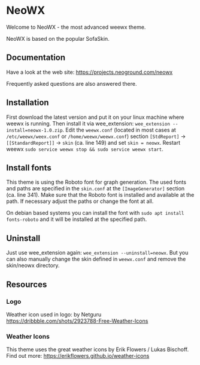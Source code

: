 # NeoWX

Welcome to NeoWX - the most advanced weewx theme.

NeoWX is based on the popular SofaSkin.

## Documentation

Have a look at the web site: https://projects.neoground.com/neowx

Frequently asked questions are also answered there.

## Installation

First download the latest version and put it on your linux machine where weewx is running. Then install it via wee_extension: `wee_extension --install=neowx-1.0.zip`.
Edit the `weewx.conf` (located in most cases at `/etc/weewx/weex.conf` or `/home/weewx/weewx.conf`) section `[StdReport]` -> `[[StandardReport]]` -> `skin` (ca. line 149) and set `skin = neowx`. Restart weewx `sudo service weewx stop && sudo service weewx start`. 

## Install fonts

This theme is using the Roboto font for graph generation. The used fonts and paths are specified in the `skin.conf` at the `[ImageGenerator]` section (ca. line 341). Make sure that the Roboto font is installed and available at the path. If necessary adjust the paths or change the font at all.

On debian based systems you can install the font with `sudo apt install fonts-roboto` and it will be installed at the specified path. 

## Uninstall

Just use wee_extension again: `wee_extension --uninstall=neowx`. But you can also manually change the skin defined in `weewx.conf` and remove the skin/neowx directory. 


## Resources

### Logo

Weather icon used in logo:
by Netguru
https://dribbble.com/shots/2923788-Free-Weather-Icons

### Weather Icons

This theme uses the great weather icons by Erik Flowers / Lukas Bischoff.
Find out more: https://erikflowers.github.io/weather-icons
